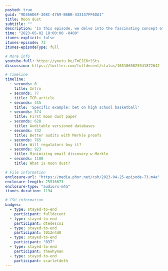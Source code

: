 ```yaml
---
posted: true
guid: "9D366D6F-308C-4769-B6BB-433147FF6DA1"
title: Moon dust
subtitle: ""
description: 'In this episode, we delve into the fascinating concept of moon dust: bringing back ideas from the 2021 crypto bull markets to the real world. We examine the multifaceted dimensions of this idea, including Token-curated registries, their implications, and how moon dust fits into this wider narrative. Tune in as we explore if regulators are prepared for this paradigm shift.'
time: "2023-05-02 18:00:00 -0400"
itunes-explicit: false
itunes-episode: 73
itunes-episodeType: full

# More info
youtube-full: https://youtu.be/TmEJE6rlSts
discussion: https://twitter.com/fulldecent/status/1651065025941872642

# Timeline
timeline:
  - seconds: 0
    title: Intro
  - seconds: 77
    title: TCR article
  - seconds: 455
    title: 'Specific example: bet on high school basketball'
  - seconds: 574
    title: First moon dust paper
  - seconds: 628
    title: Auditable versioned databases
  - seconds: 732
    title: Better audits with Merkle proofs
  - seconds: 765
    title: Will regulators buy it?
  - seconds: 923
    title: Minimizing email discovery w Merkle
  - seconds: 1100
    title: What is moon dust?

# File information
enclosure-url: "https://media.phor.net/csh/2023-04-25-episode-73.m4a"
enclosure-length: 25516673
enclosure-type: "audio/x-m4a"
itunes-duration: 1194

# CSH information
badges:
  - type: stayed-to-end
    participant: fulldecent
  - type: stayed-to-end
    participant: dtedesco1
  - type: stayed-to-end
    participant: t012n4d0
  - type: stayed-to-end
    participant: "037"
  - type: stayed-to-end
    participant: thewhyman
  - type: stayed-to-end
    participant: scarletdeth
---
```

